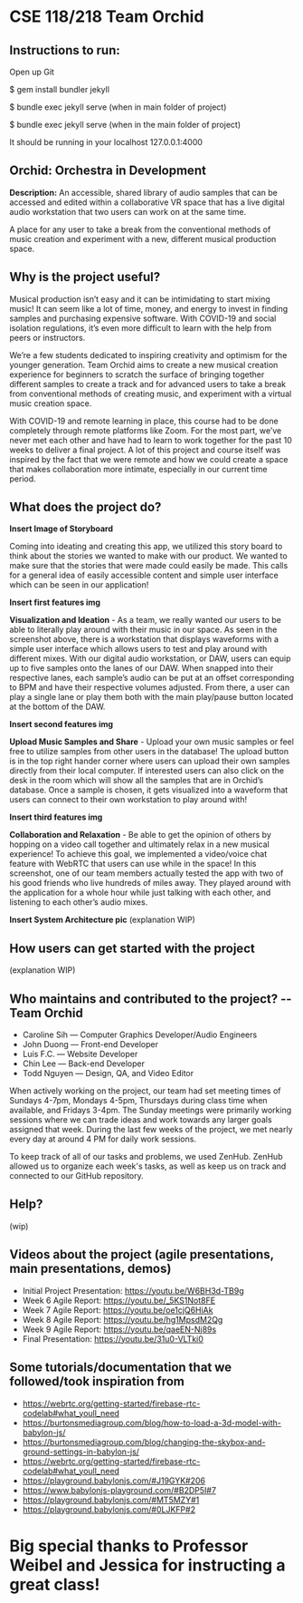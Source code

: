 # CSE 118/218 Team Orchid

## Instructions to run:

Open up Git

$ gem install bundler jekyll

$ bundle exec jekyll serve (when in main folder of project)

$ bundle exec jekyll serve (when in the main folder of project)

It should be running in your localhost 127.0.0.1:4000
 

## **Orchid: Orch**estra **i**n **D**evelopment 

**Description:** An accessible, shared library of audio samples that can be accessed and edited within a collaborative VR space that has a live digital audio workstation that two users can work on at the same time. 

A place for any user to take a break from the conventional methods of music creation and experiment with a new, different musical production space. 
 
## Why is the project useful? 
Musical production isn’t easy and it can be intimidating to start mixing music! It can seem like a lot of time, money, and energy to invest in finding samples and purchasing expensive software. With COVID-19 and social isolation regulations, it’s even more difficult to learn with the help from peers or instructors. 

We’re a few students dedicated to inspiring creativity and optimism for the younger generation. Team Orchid aims to create a new musical creation experience for beginners to scratch the surface of bringing together different samples to create a track and for advanced users to take a break from conventional methods of creating music, and experiment with a virtual music creation space. 

With COVID-19 and remote learning in place, this course had to be done completely through remote platforms like Zoom. For the most part, we’ve never met each other and have had to learn to work together for the past 10 weeks to deliver a final project. A lot of this project and course itself was inspired by the fact that we were remote and how we could create a space that makes collaboration more intimate, especially in our current time period. 

## What does the project do?

**Insert Image of Storyboard** 

Coming into ideating and creating this app, we utilized this story board to think about the stories we wanted to make with our product. We wanted to make sure that the stories that were made could easily be made. This calls for a general idea of easily accessible content and simple user interface which can be seen in our application! 

**Insert first features img** 

**Visualization and Ideation**  - As a team, we really wanted our users to be able to literally play around with their music in our space. As seen in the screenshot above, there is a workstation that displays waveforms with a simple user interface which allows users to test and play around with different mixes. With our digital audio workstation, or DAW, users can equip up to five samples onto the lanes of our DAW. When snapped into their respective lanes, each sample’s audio can be put at an offset corresponding to BPM and have their respective volumes adjusted. From there, a user can play a single lane or play them both with the main play/pause button located at the bottom of the DAW. 

**Insert second features img** 

**Upload Music Samples and Share** - Upload your own music samples or feel free to utilize samples from other users in the database! The upload button is in the top right hander corner where users can upload their own samples directly from their local computer. If interested users can also click on the desk in the room which will show all the samples that are in Orchid’s database. Once a sample is chosen, it gets visualized into a waveform that users can connect to their own workstation to play around with! 

**Insert third features img** 

**Collaboration and Relaxation** - Be able to get the opinion of others by hopping on a video call together and ultimately relax in a new musical experience! To achieve this goal, we implemented a video/voice chat feature with WebRTC that users can use while in the space! In this screenshot, one of our team members actually tested the app with two of his good friends who live hundreds of miles away. They played around with the application for a whole hour while just talking with each other, and listening to each other’s audio mixes. 

**Insert System Architecture pic** 
(explanation WIP) 

## How users can get started with the project 
(explanation WIP) 

## Who maintains and contributed to the project? -- **Team Orchid** 
* Caroline Sih — Computer Graphics Developer/Audio Engineers 
* John Duong — Front-end Developer 
* Luis F.C. — Website Developer 
* Chin Lee — Back-end Developer 
* Todd Nguyen — Design, QA, and Video Editor 

When actively working on the project, our team had set meeting times of Sundays 4-7pm, Mondays 4-5pm, Thursdays during class time when available, and Fridays 3-4pm. The Sunday meetings were primarily working sessions where we can trade ideas and work towards any larger goals assigned that week. During the last few weeks of the project, we met nearly every day at around 4 PM for daily work sessions. 

To keep track of all of our tasks and problems, we used ZenHub. ZenHub allowed us to organize each week's tasks, as well as keep us on track and connected to our GitHub repository. 

## Help? 
(wip) 

## Videos about the project (agile presentations, main presentations, demos) 
* Initial Project Presentation: https://youtu.be/W6BH3d-TB9g 
* Week 6 Agile Report: https://youtu.be/_5KS1Not8FE 
* Week 7 Agile Report: https://youtu.be/oe1cjQ6HiAk 
* Week 8 Agile Report: https://youtu.be/hg1MpsdM2Qg 
* Week 9 Agile Report: https://youtu.be/qaeEN-Nj89s 
* Final Presentation: https://youtu.be/31u0-VLTki0 

## Some tutorials/documentation that we followed/took inspiration from 
* https://webrtc.org/getting-started/firebase-rtc-codelab#what_youll_need 
* https://burtonsmediagroup.com/blog/how-to-load-a-3d-model-with-babylon-js/
* https://burtonsmediagroup.com/blog/changing-the-skybox-and-ground-settings-in-babylon-js/
* https://webrtc.org/getting-started/firebase-rtc-codelab#what_youll_need 
* https://playground.babylonjs.com/#J19GYK#206 
* https://www.babylonjs-playground.com/#B2DP5I#7 
* https://playground.babylonjs.com/#MT5MZY#1 
* https://playground.babylonjs.com/#0LJKFP#2 


# Big special thanks to Professor Weibel and Jessica for instructing a great class! 

